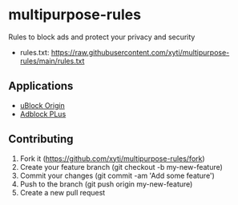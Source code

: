 # multipurpose-rules
Rules to block ads and protect your privacy and security

- rules.txt: https://raw.githubusercontent.com/xyti/multipurpose-rules/main/rules.txt

## Applications
- [uBlock Origin](https://github.com/gorhill/uBlock/)
- [Adblock PLus](https://adblockplus.org/)

## Contributing
1.  Fork it (https://github.com/xyti/multipurpose-rules/fork)
2.  Create your feature branch (git checkout -b my-new-feature)
3.  Commit your changes (git commit -am 'Add some feature')
4.  Push to the branch (git push origin my-new-feature)
5.  Create a new pull request
